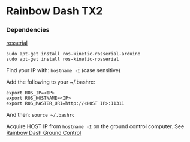 # Rainbow Dash TX2

### Dependencies

[rosserial](https://github.com/ros-drivers/rosserial)

```
sudo apt-get install ros-kinetic-rosserial-arduino
sudo apt-get install ros-kinetic-rosserial
```

Find your IP with:
`hostname -I` (case sensitive)

Add the following to your ~/.bashrc:
```
export ROS_IP=<IP>
export ROS_HOSTNAME=<IP>
export ROS_MASTER_URI=http://<HOST IP>:11311
```

And then: `source ~/.bashrc`

Acquire HOST IP from `hostname -I` on the ground control computer. See [Rainbow Dash Ground Control](http://github.com/Yonder-Dynamics/rainbow_dash_ground_control.git)
